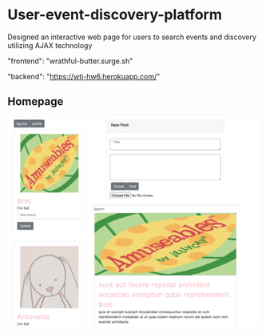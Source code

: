 # User-event-discovery-platform
Designed an interactive web page for users to search events and discovery utilizing AJAX technology

"frontend": "wrathful-butter.surge.sh"

"backend": "https://wtj-hw6.herokuapp.com/"

## Homepage
![这是图片](/images/home.png)
